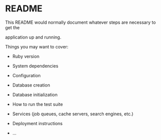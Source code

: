 # README

This README would normally document whatever steps are necessary to get the                     

application up and running.      

Things you may want to cover:                                                       
                          
* Ruby version        

* System dependencies                                    
                      
* Configuration     

* Database creation  

* Database initialization    

* How to run the test suite

* Services (job queues, cache servers, search engines, etc.)

* Deployment instructions
  
* ...
